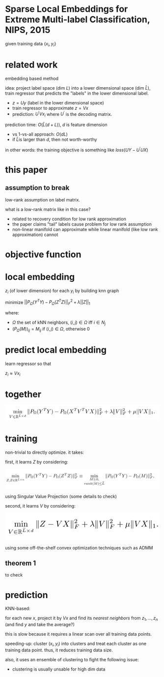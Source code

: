 # Sparse Local Embeddings for Extreme Multi-label Classification, NIPS, 2015

given training data $`\{x_i, y_i\}`$

# related work

embedding based method

idea: project label space (dim $`L`$) into a lower dimensional space (dim $`\hat{L}`$), train regressor that predicts the "labels" in the lower dimensional label. 

- $`z = Uy`$ (label in the lower dimensional space)
- train regressor to approximate $`z = V x`$
- prediction: $`U^{'} V x_i`$ where $`U^{'}`$ is the decoding matrix. 

prediction time: $`O(\hat{L}(d+L))`$, $`d`$ is feature dimension
- vs 1-vs-all approach: $`O(dL)`$
- if $`\hat{L}`$is larger than $`d`$, then not worth-worthy

in other words: the training objective is something like $`loss(UY - U^{'}UX)`$

# this paper

## assumption to break

low-rank assumption on label matrix. 

what is a low-rank matrix like in this case?

- related to recovery condition for low rank approximation
- the paper claims "tail" labels cause problem for low rank assumption 
- non-linear manifold can approximate while linear manifold (like low rank approximation) cannot

# objective function

# local embedding 

$`z_i`$ (of lower dimension) for each $`y_i`$ by building knn graph

minimize $`||P_{\Omega}(Y^T Y) - P_{\Omega}(Z^T Z)||^2_F + \lambda ||Z||_1`$

where:

- $`\Omega`$ the set of kNN neighbors, $`(i, j) \in \Omega`$ iff $`i \in N_j`$
- $`(P_{\Omega}(M))_{ij}=M_{ij}`$ if $`(i, j) \in \Omega`$, otherwise $`0`$

# predict local embedding

learn regressor so that 

$`z_i \approx V x_i`$

# together

![](figs/sparse-embedding-obj1.png)

# training 

non-trivial to directly optimize. it takes:

first, it learns $`Z`$ by considering:

![](figs/sparse-embedding-obj3.png)

using Singular Value Projection (some details to check)

second, it learns $`V`$ by considering:

![](figs/sparse-embedding-obj2.png)

using some off-the-shelf convex optimization techniques such as ADMM

## theorem 1

to check

# prediction

KNN-based: 

for each new $`x`$, project it by $`V x`$ and find its *nearest neighbors* from $`z_1, \ldots, z_n`$ (and find $`y`$ and take the average?)

this is slow because it requires a linear scan over all training data points. 

speeding-up: cluster $`(x_i, y_i)`$ into clusters and treat each cluster as one training data point. thus, it reduces training data size. 

also, it uses an ensemble of clustering to fight the following issue:

- clustering is usually unsable for high dim data